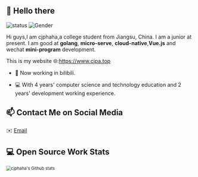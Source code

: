 ## 👋 Hello there

![status](https://img.shields.io/badge/status-up-brightgreen) ![Gender](https://img.shields.io/badge/gender-%F0%9F%A4%B5-lightgrey)

Hi guys,I am cjphaha,a college student from Jiangsu, China. I am a junior at present. I am good at **golang**, **micro-serve**, **cloud-native**,**Vue.js** and wechat **mini-program** development.

This is my website 🌐:https://www.cjpa.top

* 🌱   Now working in bilibili.

* 💻   With 4 years' computer science and technology education and 2 years' development working experience.

## 📫 Contact Me on Social Media

 ✉️ [Email](mailto:caorcjp@gmail.com) 

## 💻 Open Source Work Stats

<img src="https://github-readme-stats.vercel.app/api?username=cjphaha&show_icons=true&include_all_commits=true&count_private=true" alt="cjphaha's Github stats" style="zoom:80%;" />


